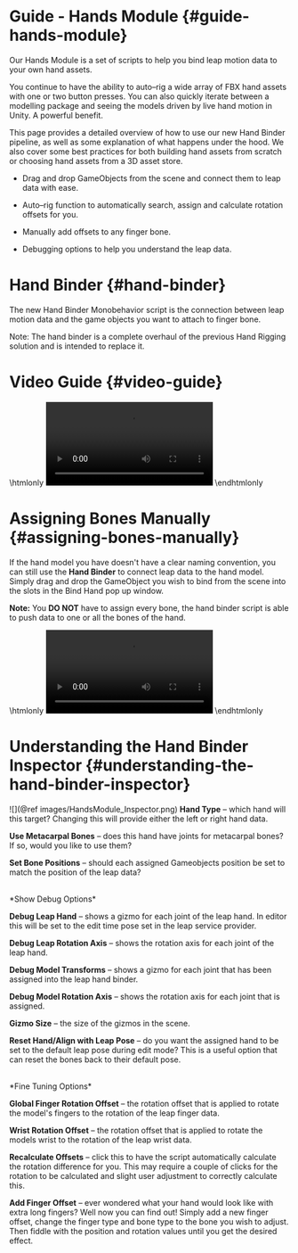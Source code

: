 ﻿# Guide - Hands Module {#guide-hands-module}

Our Hands Module is a set of scripts to help you bind leap motion data to your own hand assets.

You continue to have the ability to auto–rig a wide array of FBX hand assets with one or two button presses. You can also quickly iterate between a modelling package and seeing the models driven by live hand motion in Unity. A powerful benefit.

This page provides a detailed overview of how to use our new Hand Binder pipeline, as well as some explanation of what happens under the hood. We also cover some best practices for both building hand assets from scratch or choosing hand assets from a 3D asset store.

- Drag and drop GameObjects from the scene and connect them to leap data with ease.

- Auto–rig function to automatically search, assign and calculate rotation offsets for you.

- Manually add offsets to any finger bone.

- Debugging options to help you understand the leap data.

# Hand Binder {#hand-binder}

The new Hand Binder Monobehavior script is the connection between leap motion data and the game objects you want to attach to finger bone.

Note: The hand binder is a complete overhaul of the previous Hand Rigging solution and is intended to replace it.

# Video Guide {#video-guide}

\htmlonly
<video class="ie-hands-video" src="HandsModuleGuide.webm" autoplay loop></video>
\endhtmlonly

# Assigning Bones Manually {#assigning-bones-manually}

If the hand model you have doesn't have a clear naming convention, you can still use the **Hand Binder** to connect leap data to the hand model. Simply drag and drop the GameObject you wish to bind from the scene into the slots in the Bind Hand pop up window.

**Note:** You **DO NOT** have to assign every bone, the hand binder script is able to push data to one or all the bones of the hand.

\htmlonly
<video class="ie-hands-video" src="HandsModule_HandBinder_manualAssigning.webm" autoplay loop></video>
\endhtmlonly

# Understanding the Hand Binder Inspector {#understanding-the-hand-binder-inspector}

![](@ref images/HandsModule_Inspector.png)
**Hand Type** – which hand will this target? Changing this will provide either the left or right hand data.

**Use Metacarpal Bones** – does this hand have joints for metacarpal bones? If so, would you like to use them?

**Set Bone Positions** – should each assigned Gameobjects position be set to match the position of the leap data?

<br />
*Show Debug Options*

**Debug Leap Hand** – shows a gizmo for each joint of the leap hand. In editor this will be set to the edit time pose set in the leap service provider.

**Debug Leap Rotation Axis** – shows the rotation axis for each joint of the leap hand.

**Debug Model Transforms** – shows a gizmo for each joint that has been assigned into the leap hand binder.

**Debug Model Rotation Axis** – shows the rotation axis for each joint that is assigned.

**Gizmo Size** – the size of the gizmos in the scene.

**Reset Hand/Align with Leap Pose** – do you want the assigned hand to be set to the default leap pose during edit mode? This is a useful option that can reset the bones back to their default pose.

<br />
*Fine Tuning Options*

**Global Finger Rotation Offset** – the rotation offset that is applied to rotate the model's fingers to the rotation of the leap finger data.

**Wrist Rotation Offset** – the rotation offset that is applied to rotate the models wrist to the rotation of the leap wrist data.

**Recalculate Offsets** – click this to have the script automatically calculate the rotation difference for you. This may require a couple of clicks for the rotation to be calculated and slight user adjustment to correctly calculate this.

**Add Finger Offset** – ever wondered what your hand would look like with extra long fingers? Well now you can find out! Simply add a new finger offset, change the finger type and bone type to the bone you wish to adjust. Then fiddle with the position and rotation values until you get the desired effect.